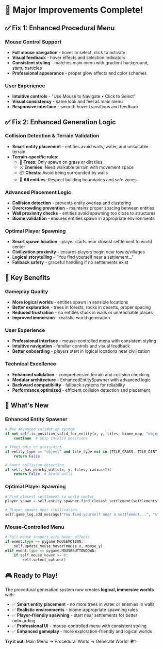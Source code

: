 # 🎉 Major Improvements Complete!

## ✅ Fix 1: Enhanced Procedural Menu

### **Mouse Control Support**
- **Full mouse navigation** - hover to select, click to activate
- **Visual feedback** - hover effects and selection indicators
- **Consistent styling** - matches main menu with gradient background, stars, particles
- **Professional appearance** - proper glow effects and color schemes

### **User Experience**
- **Intuitive controls** - "Use Mouse to Navigate • Click to Select"
- **Visual consistency** - same look and feel as main menu
- **Responsive interface** - smooth hover transitions and feedback

## ✅ Fix 2: Enhanced Generation Logic

### **Collision Detection & Terrain Validation**
- **Smart entity placement** - entities avoid walls, water, and unsuitable terrain
- **Terrain-specific rules**:
  - 🌳 **Trees**: Only spawn on grass or dirt tiles
  - ⚔️ **Enemies**: Need walkable terrain with movement space
  - 📦 **Chests**: Avoid being surrounded by walls
  - 🏰 **All entities**: Respect building boundaries and safe zones

### **Advanced Placement Logic**
- **Collision detection** - prevents entity overlap and clustering
- **Overcrowding prevention** - maintains proper spacing between entities
- **Wall proximity checks** - entities avoid spawning too close to structures
- **Biome validation** - ensures entities spawn in appropriate environments

### **Optimal Player Spawning**
- **Smart spawn location** - player starts near closest settlement to world center
- **Civilization proximity** - ensures players begin near towns/villages
- **Logical storytelling** - "You find yourself near a settlement..."
- **Fallback safety** - graceful handling if no settlements exist

## 🎯 **Key Benefits**

### **Gameplay Quality**
- **More logical worlds** - entities spawn in sensible locations
- **Better exploration** - trees in forests, rocks in deserts, proper spacing
- **Reduced frustration** - no entities stuck in walls or unreachable places
- **Improved immersion** - realistic world generation

### **User Experience**
- **Professional interface** - mouse-controlled menu with consistent styling
- **Intuitive navigation** - familiar controls and visual feedback
- **Better onboarding** - players start in logical locations near civilization

### **Technical Excellence**
- **Enhanced validation** - comprehensive terrain and collision checking
- **Modular architecture** - EnhancedEntitySpawner with advanced logic
- **Backward compatibility** - fallback systems for reliability
- **Performance optimized** - efficient collision detection and placement

## 🚀 **What's New**

### **Enhanced Entity Spawner**
```python
# New advanced validation system
if not self.is_position_valid_for_entity(x, y, tiles, biome_map, "object"):
    continue  # Skip invalid positions

# Trees only on grass/dirt
if entity_type == "object" and tile_type not in [TILE_GRASS, TILE_DIRT]:
    return False

# Smart collision detection
if self._has_nearby_walls(x, y, tiles, radius=2):
    return False  # Avoid walls
```

### **Optimal Player Spawning**
```python
# Find closest settlement to world center
player_spawn = self.entity_spawner.find_closest_settlement(settlements)

# Player spawns near civilization
self.game_log.add_message("You find yourself near a settlement...", "story")
```

### **Mouse-Controlled Menu**
```python
# Full mouse support with hover effects
if event.type == pygame.MOUSEMOTION:
    self.update_mouse_hover(mouse_x, mouse_y)
elif event.type == pygame.MOUSEBUTTONDOWN:
    if self.mouse_hover >= 0:
        self.select_option()
```

## 🎮 **Ready to Play!**

The procedural generation system now creates **logical, immersive worlds** with:

- ✅ **Smart entity placement** - no more trees in water or enemies in walls
- ✅ **Realistic environments** - biome-appropriate spawning rules
- ✅ **Player-friendly spawning** - start near settlements for better onboarding
- ✅ **Professional UI** - mouse-controlled menu with consistent styling
- ✅ **Enhanced gameplay** - more exploration-friendly and logical worlds

**Try it out**: Main Menu → Procedural World → Generate World! 🌍✨